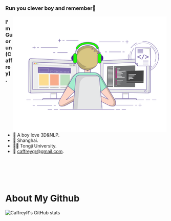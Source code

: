 ### Run you clever boy and remember👋
<img align="right" top='60' alt="GIF" src="https://raw.githubusercontent.com/devSouvik/devSouvik/master/gif3.gif" width="480"/>

### I'm Guorun(Caffrey) .

<br/>

- 🍒  A boy love 3D&NLP.
- 📍  Shanghai.
- 👨‍🎓  Tongji University.
- 📧  [caffreygr@gmail.com](mailto:caffreygr@gmail.com).
<br/>
<br/>


<br/>
<br/>

# About My Github
![CaffreyR's GitHub stats](https://github-readme-stats.vercel.app/api?username=CaffreyR&show_icons=true&theme=tokyonight)
